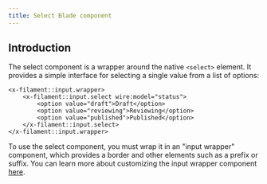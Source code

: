 ```yaml
---
title: Select Blade component
---
```


## Introduction

The select component is a wrapper around the native `<select>` element. It provides a simple interface for selecting a single value from a list of options:

```blade
<x-filament::input.wrapper>
    <x-filament::input.select wire:model="status">
        <option value="draft">Draft</option>
        <option value="reviewing">Reviewing</option>
        <option value="published">Published</option>
    </x-filament::input.select>
</x-filament::input.wrapper>
```

To use the select component, you must wrap it in an "input wrapper" component, which provides a border and other elements such as a prefix or suffix. You can learn more about customizing the input wrapper component [here](input-wrapper).
